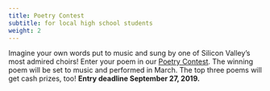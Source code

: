 ```yaml
---
title: Poetry Contest
subtitle: for local high school students
weight: 2
---
```


Imagine your own words put to music and sung by one of Silicon Valley’s most
admired choirs!  Enter your poem in our [Poetry Contest](/poetry-contest).  The
winning poem will be set to music and performed in March.  The top three poems
will get cash prizes, too!  **Entry deadline September 27, 2019.**
